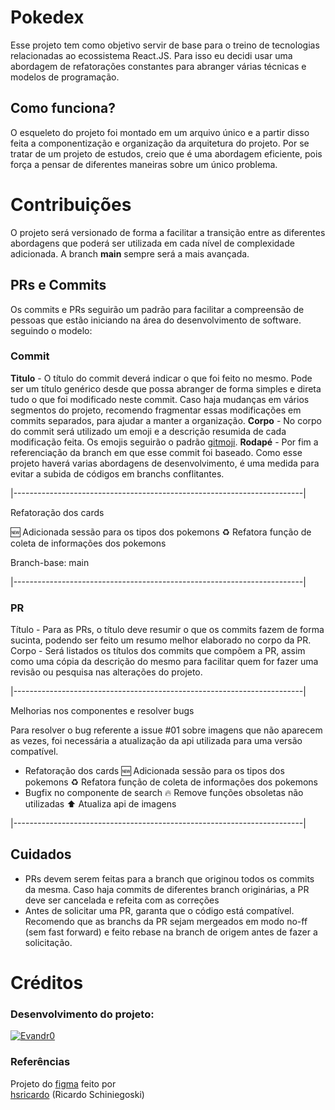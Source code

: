 # Pokedex

Esse projeto tem como objetivo servir de base para o treino de tecnologias relacionadas ao ecossistema React.JS. Para isso eu decidi usar uma abordagem de refatorações constantes para abranger várias técnicas e modelos de programação.

## Como funciona?

O esqueleto do projeto foi montado em um arquivo único e a partir disso feita a componentização e organização da arquitetura do projeto. Por se tratar de um projeto de estudos, creio que é uma abordagem eficiente, pois força a pensar de diferentes maneiras sobre um único problema.

# Contribuições

O projeto será versionado de forma a facilitar a transição entre as diferentes abordagens que poderá ser utilizada em cada nível de complexidade adicionada. A branch **main** sempre será a mais avançada.

## PRs e Commits

Os commits e PRs seguirão um padrão para facilitar a compreensão de pessoas que estão iniciando na área do desenvolvimento de software. seguindo o modelo:

### Commit

**Titulo** - O título do commit deverá indicar o que foi feito no mesmo. Pode ser um título genérico desde que possa abranger de forma simples e direta tudo o que foi modificado neste commit. Caso haja mudanças em vários segmentos do projeto, recomendo fragmentar essas modificações em commits separados, para ajudar a manter a organização.
**Corpo** - No corpo do commit será utilizado um emoji e a descrição resumida de cada modificação feita. Os emojis seguirão o padrão [gitmoji](https://gitmoji.dev/).
**Rodapé** - Por fim a referenciação da branch em que esse commit foi baseado. Como esse projeto haverá varias abordagens de desenvolvimento, é uma medida para evitar a subida de códigos em branchs conflitantes.

|------------------------------------------------------------------------|

Refatoração dos cards

:new: Adicionada sessão para os tipos dos pokemons
:recycle: Refatora função de coleta de informações dos pokemons

Branch-base: main

|------------------------------------------------------------------------|

### PR

Título - Para as PRs, o título deve resumir o que os commits fazem de forma sucinta, podendo ser feito um resumo melhor elaborado no corpo da PR.
Corpo - Será listados os títulos dos commits que compõem a PR, assim como uma cópia da descrição do mesmo para facilitar quem for fazer uma revisão ou pesquisa nas alterações do projeto.

|------------------------------------------------------------------------|

Melhorias nos componentes e resolver bugs

Para resolver o bug referente a issue #01 sobre imagens que não aparecem as vezes, foi necessária a atualização da api utilizada para uma versão compatível.

- Refatoração dos cards
  :new: Adicionada sessão para os tipos dos pokemons
  :recycle: Refatora função de coleta de informações dos pokemons
- Bugfix no componente de search
  :fire: Remove funções obsoletas não utilizadas
  :arrow_up: Atualiza api de imagens

|------------------------------------------------------------------------|

## Cuidados

- PRs devem serem feitas para a branch que originou todos os commits da mesma. Caso haja commits de diferentes branch originárias, a PR deve ser cancelada e refeita com as correções
- Antes de solicitar uma PR, garanta que o código está compatível. Recomendo que as branchs da PR sejam mergeados em modo no-ff (sem fast forward) e feito rebase na branch de origem antes de fazer a solicitação.

# Créditos

### Desenvolvimento do projeto:

[![Evandr0](https://avatars.githubusercontent.com/u/30902400?s=100)](https://github.com/0rdnave)

### Referências

Projeto do [figma](https://www.figma.com/community/file/979132880663340794) feito por  
[hsricardo](https://github.com/hsricardo) (Ricardo Schiniegoski)
